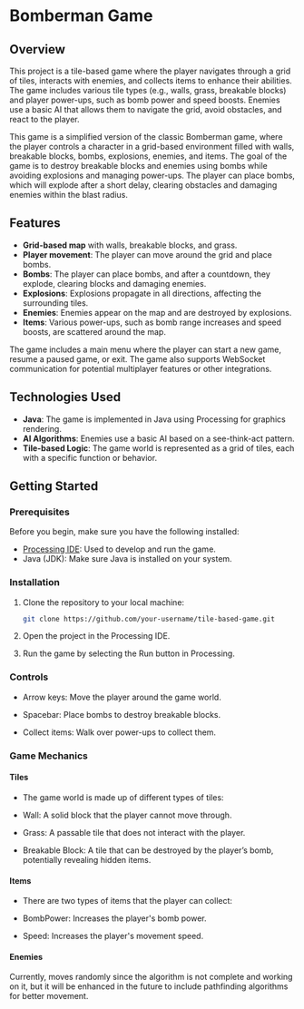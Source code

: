 # Bomberman Game

## Overview
This project is a tile-based game where the player navigates through a grid of tiles, interacts with enemies, and collects items to enhance their abilities. The game includes various tile types (e.g., walls, grass, breakable blocks) and player power-ups, such as bomb power and speed boosts. Enemies use a basic AI that allows them to navigate the grid, avoid obstacles, and react to the player.

This game is a simplified version of the classic Bomberman game, where the player controls a character 
in a grid-based environment filled with walls, breakable blocks, bombs, explosions, enemies, and items.
The goal of the game is to destroy breakable blocks and enemies using bombs while avoiding explosions and 
managing power-ups. The player can place bombs, which will explode after a short delay, clearing obstacles 
and damaging enemies within the blast radius.

## Features
- **Grid-based map** with walls, breakable blocks, and grass.
- **Player movement**: The player can move around the grid and place bombs.
- **Bombs**: The player can place bombs, and after a countdown, they explode, clearing blocks and damaging enemies.
- **Explosions**: Explosions propagate in all directions, affecting the surrounding tiles.
- **Enemies**: Enemies appear on the map and are destroyed by explosions.
- **Items**: Various power-ups, such as bomb range increases and speed boosts, are scattered around the map.

The game includes a main menu where the player can start a new game, resume a paused game, or exit.
The game also supports WebSocket communication for potential multiplayer features or other integrations.


## Technologies Used
- **Java**: The game is implemented in Java using Processing for graphics rendering.
- **AI Algorithms**: Enemies use a basic AI based on a see-think-act pattern.
- **Tile-based Logic**: The game world is represented as a grid of tiles, each with a specific function or behavior.

## Getting Started

### Prerequisites
Before you begin, make sure you have the following installed:
- [Processing IDE](https://processing.org/download/): Used to develop and run the game.
- Java (JDK): Make sure Java is installed on your system.

### Installation
1. Clone the repository to your local machine:
   ```bash
   git clone https://github.com/your-username/tile-based-game.git
2. Open the project in the Processing IDE.

3. Run the game by selecting the Run button in Processing.

### Controls
- Arrow keys: Move the player around the game world.

- Spacebar: Place bombs to destroy breakable blocks.

- Collect items: Walk over power-ups to collect them.


### Game Mechanics
#### Tiles
- The game world is made up of different types of tiles:

- Wall: A solid block that the player cannot move through.

- Grass: A passable tile that does not interact with the player.

- Breakable Block: A tile that can be destroyed by the player’s bomb, potentially revealing hidden items.


#### Items
- There are two types of items that the player can collect:

- BombPower: Increases the player's bomb power.

- Speed: Increases the player's movement speed.


#### Enemies
Currently, moves randomly since the algorithm is not complete and working on it, but it will be enhanced in the future to include pathfinding algorithms for better movement.
